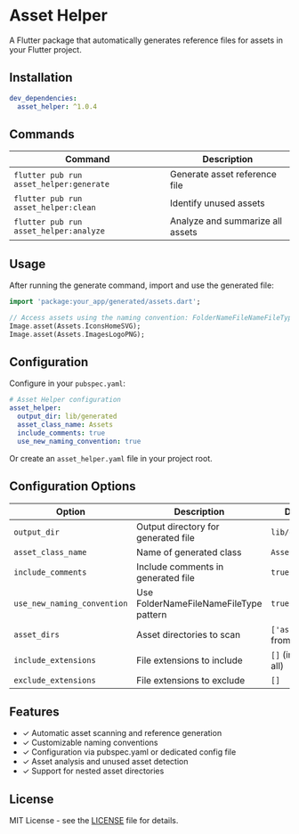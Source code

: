 # Asset Helper

A Flutter package that automatically generates reference files for assets in your Flutter project.

## Installation

```yaml
dev_dependencies:
  asset_helper: ^1.0.4
```

## Commands

| Command | Description |
|---------|-------------|
| `flutter pub run asset_helper:generate` | Generate asset reference file |
| `flutter pub run asset_helper:clean` | Identify unused assets |
| `flutter pub run asset_helper:analyze` | Analyze and summarize all assets |

## Usage

After running the generate command, import and use the generated file:

```dart
import 'package:your_app/generated/assets.dart';

// Access assets using the naming convention: FolderNameFileNameFileType
Image.asset(Assets.IconsHomeSVG);
Image.asset(Assets.ImagesLogoPNG);
```

## Configuration

Configure in your `pubspec.yaml`:

```yaml
# Asset Helper configuration
asset_helper:
  output_dir: lib/generated
  asset_class_name: Assets
  include_comments: true
  use_new_naming_convention: true
```

Or create an `asset_helper.yaml` file in your project root.

## Configuration Options

| Option | Description | Default |
|--------|-------------|---------|
| `output_dir` | Output directory for generated file | `lib/generated` |
| `asset_class_name` | Name of generated class | `Assets` |
| `include_comments` | Include comments in generated file | `true` |
| `use_new_naming_convention` | Use FolderNameFileNameFileType pattern | `true` |
| `asset_dirs` | Asset directories to scan | `['assets']` or from pubspec |
| `include_extensions` | File extensions to include | `[]` (include all) |
| `exclude_extensions` | File extensions to exclude | `[]` |

## Features

- ✓ Automatic asset scanning and reference generation
- ✓ Customizable naming conventions
- ✓ Configuration via pubspec.yaml or dedicated config file
- ✓ Asset analysis and unused asset detection
- ✓ Support for nested asset directories

## License

MIT License - see the [LICENSE](LICENSE) file for details. 